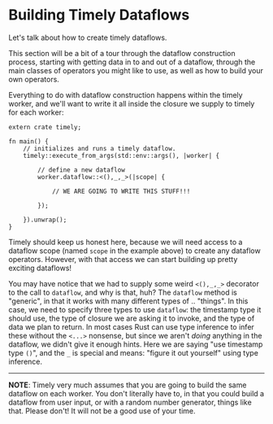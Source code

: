 # Building Timely Dataflows

Let's talk about how to create timely dataflows.

This section will be a bit of a tour through the dataflow construction process, starting with getting data in to and out of a dataflow, through the main classes of operators you might like to use, as well as how to build your own operators.

Everything to do with dataflow construction happens within the timely worker, and we'll want to write it all inside the closure we supply to timely for each worker:

```rust,no_run
extern crate timely;

fn main() {
    // initializes and runs a timely dataflow.
    timely::execute_from_args(std::env::args(), |worker| {

        // define a new dataflow
        worker.dataflow::<(),_,_>(|scope| {

            // WE ARE GOING TO WRITE THIS STUFF!!!

        });

    }).unwrap();
}
```

Timely should keep us honest here, because we will need access to a dataflow scope (named `scope` in the example above) to create any dataflow operators. However, with that access we can start building up pretty exciting dataflows!

You may have notice that we had to supply some weird `<(),_,_>` decorator to the call to `dataflow`, and why is that, huh? The `dataflow` method is "generic", in that it works with many different types of .. "things". In this case, we need to specify three types to use `dataflow`: the timestamp type it should use, the type of closure we are asking it to invoke, and the type of data we plan to return. In most cases Rust can use type inference to infer these without the `<...>` nonsense, but since we aren't *doing* anything in the dataflow, we didn't give it enough hints. Here we are saying "use timestamp type `()`", and the `_` is special and means: "figure it out yourself" using type inference.

---

**NOTE**: Timely very much assumes that you are going to build the same dataflow on each worker. You don't literally have to, in that you could build a dataflow from user input, or with a random number generator, things like that. Please don't! It will not be a good use of your time.